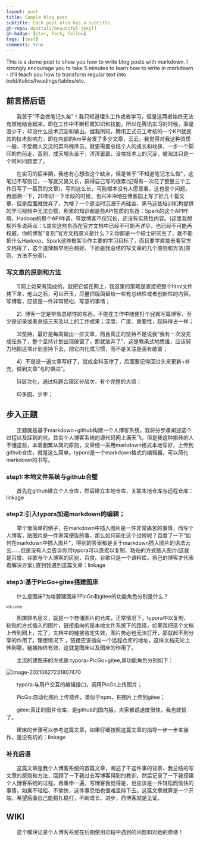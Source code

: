 ```yaml
---
layout: post
title: Sample blog post
subtitle: Each post also has a subtitle
gh-repo: daattali/beautiful-jekyll
gh-badge: [star, fork, follow]
tags: [test]
comments: true
---
```


This is a demo post to show you how to write blog posts with markdown. I strongly encourage you to take 5 minutes to learn how to write in markdown - it’ll teach you how to transform regular text into bold/italics/headings/tables/etc.
## 前言搭后语

&emsp;&emsp;我苦于"不会做笔记久矣"！我只知道埋头工作或者学习，但是这两者始终无法有效地结合起来，即在工作中不断积累知识和技能，所以在腾讯实习的时候，事是没少干，却没什么技术沉淀和输出。据我所知，腾讯正式员工考核的一个KPI就是其的技术影响力，即在内部的km平台发了多少文章，云云。我觉得对我这种资质一般、不爱跟人交流的菜鸟程序员，就更需要总结个人的成长和收获，一步一个脚印的向前走，否则，成天埋头苦干，浑浑噩噩，没啥技术上的沉淀，被淘汰只是一个时间问题罢了。

&emsp;&emsp;在实习的后半期，我也有心想改这个缺点，但是苦于"不知道笔记怎么做"，这笔记不写则已，一写就又臭又长，搞得自己写的很累(记得有一次花了整整三个工作日写了一篇页的文章)，写的这么长，可能根本没有人愿意看，这也是个问题。再回溯一下，20年研一下半段的时候，也兴冲冲地在博客园上写了好几十篇文章，但是后面就放弃了，为啥？一个是当时沉溺于尚硅谷、黑马这些培训机构提供的学习视频中无法自拔，积累的知识都是些API性质的东西：Spark的这个API咋用，Hadoop的那个API咋调，导致博客不仅冗长，还没有实质性内容。(这里我想额外多说两点：1.其实这些东西在官方文档中已经不可能再详尽，也已经不可能再权威，你的博客“复刻”官方文档意义是什么？2.你都是一个硕士研究生了，就不能把什么Hadoop、Spark这些框架当作主要的学习目标了，而且要学直接去看官方文档得了，这个道理越早明白越好。下面是我总结的写文章的几个原则和方法(原则、方法不分家)。

### 写文章的原则和方法

&emsp;&emsp;1)网上如果有现成的，就把它留在网上，我这里的策略是直接把整个html文件拷下来，他山之石，可以开玉，尽量把版面留给一些有总结性或者创新性的内容，写博客，应该是一件非常轻松、写意的事情；

&emsp;&emsp;2）博客一定是带有总结性的东西，不能在工作中随便打个屁就写篇博客，至少是记录或者总结三天及以上的工作成果；深度、广度、重要性，起码得占一样；

&emsp;&emsp;3)坚持，最好是每周输出一排文章，而且真正的坚持不是说我“我有一次没完成任务了，整个坚持计划出现破窗了，那就放弃了”，这是教条式地思维，应该努力地把这项计划坚持下去，把它内化成习惯，而不是关注是否有破窗；

&emsp;&emsp;4）不是说一遍文章写好了，就成金科玉律了，后面要记得回过头来更新+补充，做到文章“与时俱进”。

&emsp;&emsp;5)层次化，通过标题合理区分层次，有个完整的大纲；

&emsp;&emsp;6)多图，少字；

## 步入正题

&emsp;&emsp;正题就是基于markdown+github构建一个人博客系统，我将分步骤阐述这个过程以及踩到的坑。其实个人博客系统的源代码网上满天飞，但是我这种搬砖的人不懂这些，本着删繁从简的原则，文章统一采用markdown格式本地写好，上传到github仓库，就是这么简单。typora是一个markdown格式的编辑器，可以简化markdown的书写。

### step1:本地文件系统与github合璧

&emsp;&emsp;首先在github建立个人仓库，然后建立本地仓库，关联本地仓库与远程仓库：linkage

### step2:引入typora加速markdown的编辑；

&emsp;&emsp;举个很简单的例子，在markdown中插入图片是一件非常痛苦的事情，而写个人博客，贴图片是一件家常便饭的事，那么如何简化这个过程呢？百度了一下“如何在markdown中插入图片”，得到的答案都是关于markdown插入图片的语法云云......但是没有人会告诉你用typora可以直接以复制、粘贴的方式插入图片(这就是百度、谷歌与个人博客的区别，百度、谷歌只是一个语料库，自己的博客才代表着解决方案),直到我遇到这篇文章：linkage

### step3:基于PicGo+gitee搭建图床

&emsp;&emsp;什么是图床?为啥要建图床?PicGo和gitee的功能角色分别是什么？

<img src="https://gitee.com/xinyuanchen/image_collection/raw/master/黑人问号脸.jpg" alt="黑人问号脸" style="zoom:50%;" />

&emsp;&emsp;图床顾名思义，就是一个存储图片的仓库，正常情况下，typora中以复制、粘贴的方式插入的图片，链接指向的是本地文件系统下的路径，如果我把这个文档上传到网上，完了，文档中的链接肯定失效，图片势必也无法打开，那就起不到分享的作用了。理想情况下 ，链接应该指向一个远程仓库的地址，这样文档无论上传到哪，链接始终有效，这就是图床以及图床的作用了。

&emsp;&emsp;主流的建图床的方式是:typora+PicGo+gitee,其功能角色分别如下：

![image-20210627231807470](https://gitee.com/xinyuanchen/image_collection/raw/master/image-20210627231807470.png)




&emsp;&emsp;typora:与用户交互的编辑接口，调用PicGo上传图片；

&emsp;&emsp;PicGo:自动化图片上传插件，类似于npm，把图片上传到gitee；

&emsp;&emsp;gitee:真正的图片仓库，是github的国内版，大家都说速度很快，我也就信了。

&emsp;&emsp;建床的步骤可以参考这篇文章，如果仔细按照这篇文章的指导一步一步来操作，是没有坑的：linkage

### 补充后语

&emsp;&emsp;这篇文章是我个人博客系统的首篇文章，阐述了干这件事的背景、我总结的写文章的原则和方法，回顾了一下我过去写博客得到的教训，然后记录了一下我搭建个人博客系统的过程。再重申一遍，写博客我觉得是，也应该是一件轻松而愉快的事情，如果不轻松、不愉快，这件事恐怕也很难坚持下去。这篇文章就算是一个开端，希望后面自己能稳扎稳打，不断成长、进步，而博客就是见证。

 ## WIKI

&emsp;&emsp;这个模块记录个人博客系统在后期使用过程中遇到的问题和对她的修缮！





